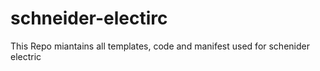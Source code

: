 # schneider-electirc

This Repo miantains all templates, code and manifest used for schenider electric
